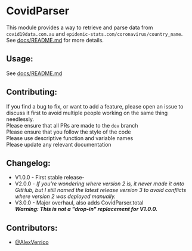 # CovidParser

This module provides a way to retrieve and parse data from `covid19data.com.au` and `epidemic-stats.com/coronavirus/country_name`.  
See [docs/README.md](https://github.com/AlexVerrico/CovidParser/blob/master/docs/README.md) for more details.  

## Usage:
See [docs/README.md](https://github.com/AlexVerrico/CovidParser/blob/master/docs/README.md)

## Contributing:
If you find a bug to fix, or want to add a feature, please open an issue to discuss it first to avoid multiple people working on the same thing needlessly.  
Please ensure that all PRs are made to the `dev` branch  
Please ensure that you follow the style of the code  
Please use descriptive function and variable names  
Please update any relevant documentation  

## Changelog:

 - V1.0.0 - First stable release-
 - V2.0.0 - *If you're wondering where version 2 is, it never made it onto GitHub, but I still named the latest release version 3 to avoid conflicts where version 2 was deployed manually.*
 - V3.0.0 - Major overhaul, also adds CovidParser.total   
   ***Warning: This is not a "drop-in" replacement for V1.0.0.***

## Contributors:
 - [@AlexVerrico](https://github.com/AlexVerrico/)

